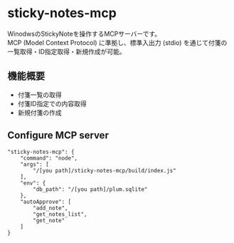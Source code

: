 # sticky-notes-mcp

WinodwsのStickyNoteを操作するMCPサーバーです。  
MCP (Model Context Protocol) に準拠し、標準入出力 (stdio) を通じて付箋の一覧取得・ID指定取得・新規作成が可能。  

## 機能概要

- 付箋一覧の取得
- 付箋ID指定での内容取得
- 新規付箋の作成

##  Configure MCP server

```
"sticky-notes-mcp": {
    "command": "node",
    "args": [
        "/[you path]/sticky-notes-mcp/build/index.js"
    ],
    "env": {
        "db_path": "/[you path]/plum.sqlite"
    },
    "autoApprove": [
        "add_note",
        "get_notes_list",
        "get_note"
    ]
}
```
